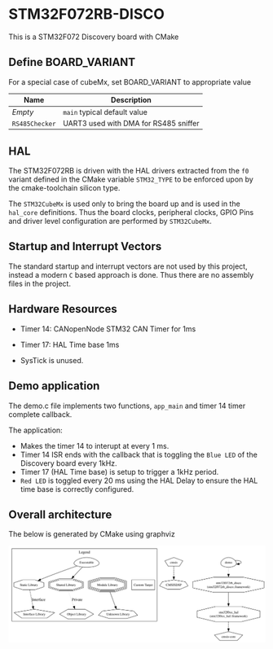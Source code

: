 # STM32F072RB-DISCO
This is a STM32F072 Discovery board with CMake

## Define BOARD_VARIANT
For a special case of cubeMx, set BOARD_VARIANT to appropriate value

| Name | Description |
|---|---|
| *Empty* | `main` typical default value |
| `RS485Checker` | UART3 used with DMA for RS485 sniffer |

## HAL
The STM32F072RB is driven with the HAL drivers extracted from the `f0` variant defined in the CMake variable `STM32_TYPE` to be enforced upon by the cmake-toolchain silicon type.

The `STM32CubeMx` is used only to bring the board up and is used in the `hal_core` definitions. Thus the board clocks, peripheral clocks, GPIO Pins and driver level configuration are performed by `STM32CubeMx`.

## Startup and Interrupt Vectors
The standard startup and interrupt vectors are not used by this project, instead a modern `C` based approach is done. Thus there are no assembly files in the project.

## Hardware Resources

* Timer 14: CANopenNode STM32 CAN Timer for 1ms
* Timer 17: HAL Time base 1ms

* SysTick is unused.
## Demo application
The demo.c file implements two functions, `app_main` and timer 14 timer complete callback.

The application:
* Makes the timer 14 to interupt at every 1 ms.
* Timer 14 ISR ends with the callback that is toggling the `Blue LED` of the Discovery board every 1kHz.
* Timer 17 (HAL Time base) is setup to trigger a 1kHz period.
* `Red LED` is toggled every 20 ms using the HAL Delay to ensure the HAL time base is correctly configured.

## Overall architecture
The below is generated by CMake using graphviz

<img src="./.readme/config.svg">
